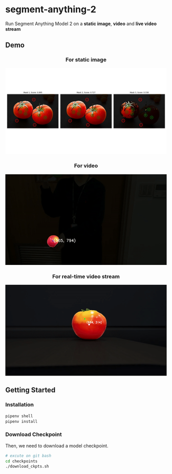 # segment-anything-2
Run Segment Anything Model 2 on a **static image**, **video** and **live video stream**

## Demo
<div align=center>
<p align="center">

### For static image
<img src="./assets/image_mask.jpg" width="880">
</p>

### For video
<img src="./assets/video_mask.gif" width="880">
</p>

### For real-time video stream
<img src="./assets/real_time_mask.gif" width="880">
</p>
</div>


## Getting Started

### Installation

```bash
pipenv shell
pipenv install
```
### Download Checkpoint

Then, we need to download a model checkpoint.

```bash
# excute on git bash
cd checkpoints
./download_ckpts.sh

```

